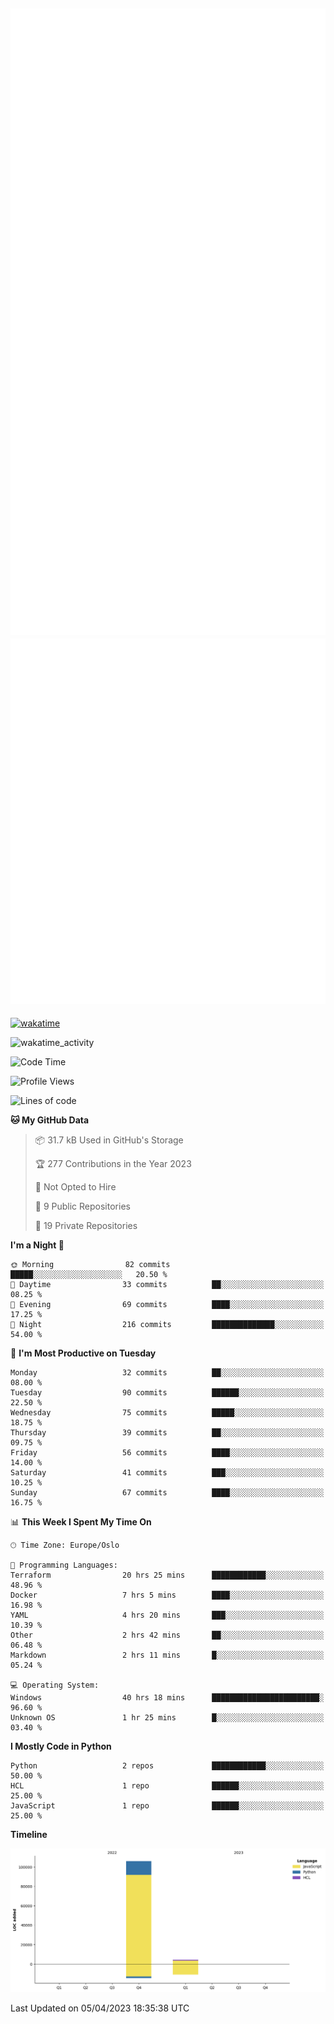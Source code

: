 ![Metrics](/metrics.svg)![Additional metrics](metrics.additional.svg)
----------------------------------------------------------------------------------------------------------------------------------------------------

[![wakatime](https://wakatime.com/badge/user/139c3dc8-b99d-475a-b6b4-e7663d03add8.svg)](https://wakatime.com/@139c3dc8-b99d-475a-b6b4-e7663d03add8)

![wakatime_activity](https://wakatime.com/share/@merca/d0fb6363-0f77-40ae-9525-9b9347ed2e36.svg)

<!--START_SECTION:waka-->
![Code Time](http://img.shields.io/badge/Code%20Time-6%2C461%20hrs%2027%20mins-blue)

![Profile Views](http://img.shields.io/badge/Profile%20Views-5-blue)

![Lines of code](https://img.shields.io/badge/From%20Hello%20World%20I%27ve%20Written-110.4%20thousand%20lines%20of%20code-blue)

**🐱 My GitHub Data** 

> 📦 31.7 kB Used in GitHub's Storage 
 > 
> 🏆 277 Contributions in the Year 2023
 > 
> 🚫 Not Opted to Hire
 > 
> 📜 9 Public Repositories 
 > 
> 🔑 19 Private Repositories 
 > 
**I'm a Night 🦉** 

```text
🌞 Morning                82 commits          █████░░░░░░░░░░░░░░░░░░░░   20.50 % 
🌆 Daytime                33 commits          ██░░░░░░░░░░░░░░░░░░░░░░░   08.25 % 
🌃 Evening                69 commits          ████░░░░░░░░░░░░░░░░░░░░░   17.25 % 
🌙 Night                  216 commits         ██████████████░░░░░░░░░░░   54.00 % 
```
📅 **I'm Most Productive on Tuesday** 

```text
Monday                   32 commits          ██░░░░░░░░░░░░░░░░░░░░░░░   08.00 % 
Tuesday                  90 commits          ██████░░░░░░░░░░░░░░░░░░░   22.50 % 
Wednesday                75 commits          █████░░░░░░░░░░░░░░░░░░░░   18.75 % 
Thursday                 39 commits          ██░░░░░░░░░░░░░░░░░░░░░░░   09.75 % 
Friday                   56 commits          ████░░░░░░░░░░░░░░░░░░░░░   14.00 % 
Saturday                 41 commits          ███░░░░░░░░░░░░░░░░░░░░░░   10.25 % 
Sunday                   67 commits          ████░░░░░░░░░░░░░░░░░░░░░   16.75 % 
```


📊 **This Week I Spent My Time On** 

```text
🕑︎ Time Zone: Europe/Oslo

💬 Programming Languages: 
Terraform                20 hrs 25 mins      ████████████░░░░░░░░░░░░░   48.96 % 
Docker                   7 hrs 5 mins        ████░░░░░░░░░░░░░░░░░░░░░   16.98 % 
YAML                     4 hrs 20 mins       ███░░░░░░░░░░░░░░░░░░░░░░   10.39 % 
Other                    2 hrs 42 mins       ██░░░░░░░░░░░░░░░░░░░░░░░   06.48 % 
Markdown                 2 hrs 11 mins       █░░░░░░░░░░░░░░░░░░░░░░░░   05.24 % 

💻 Operating System: 
Windows                  40 hrs 18 mins      ████████████████████████░   96.60 % 
Unknown OS               1 hr 25 mins        █░░░░░░░░░░░░░░░░░░░░░░░░   03.40 % 
```

**I Mostly Code in Python** 

```text
Python                   2 repos             ████████████░░░░░░░░░░░░░   50.00 % 
HCL                      1 repo              ██████░░░░░░░░░░░░░░░░░░░   25.00 % 
JavaScript               1 repo              ██████░░░░░░░░░░░░░░░░░░░   25.00 % 
```



**Timeline**

![Lines of Code chart](https://raw.githubusercontent.com/merca/merca/current/assets/bar_graph.png)


 Last Updated on 05/04/2023 18:35:38 UTC
<!--END_SECTION:waka-->
